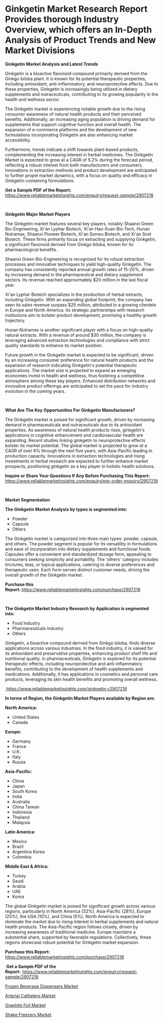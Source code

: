 <p><h1>Ginkgetin Market Research Report Provides thorough Industry Overview, which offers an In-Depth Analysis of Product Trends and New Market Divisions</h1></p><p><strong>Ginkgetin Market Analysis and Latest Trends</strong></p>
<p><p>Ginkgetin is a bioactive flavonoid compound primarily derived from the Ginkgo biloba plant. It is known for its potential therapeutic properties, including antioxidant, anti-inflammatory, and neuroprotective effects. Due to these properties, Ginkgetin is increasingly being utilized in dietary supplements and nutraceuticals, contributing to its growing popularity in the health and wellness sector.</p><p>The Ginkgetin market is experiencing notable growth due to the rising consumer awareness of natural health products and their perceived benefits. Additionally, an increasing aging population is driving demand for supplements that support cognitive function and overall health. The expansion of e-commerce platforms and the development of new formulations incorporating Ginkgetin are also enhancing market accessibility.</p><p>Furthermore, trends indicate a shift towards plant-based products, complementing the increasing interest in herbal medicines. The Ginkgetin Market is expected to grow at a CAGR of 5.2% during the forecast period, reflecting a robust interest from both manufacturers and consumers. Innovations in extraction methods and product development are anticipated to further propel market dynamics, with a focus on quality and efficacy in Ginkgetin-containing formulations.</p></p>
<p><strong>Get a Sample PDF of the Report:&nbsp;</strong> <a href="https://www.reliablemarketinsights.com/enquiry/request-sample/2907218?utm_campaign=1937&utm_medium=2&utm_source=Github&utm_content=ia&utm_term=12032025&utm_id=ginkgetin">https://www.reliablemarketinsights.com/enquiry/request-sample/2907218</a></p>
<p>&nbsp;</p>
<p><strong>Ginkgetin Major Market Players</strong></p>
<p><p>The Ginkgetin market features several key players, notably Shaanxi Green Bio-Engineering, Xi'an Lyphar Biotech, Xi'an Hao-Xuan Bio-Tech, Hunan Nutramax, Shaanxi Pioneer Biotech, Xi'an Sonwu Biotech, and Xi'an Sost Biotech. These firms primarily focus on extracting and supplying Ginkgetin, a significant flavonoid derived from Ginkgo biloba, known for its pharmacological benefits.</p><p>Shaanxi Green Bio-Engineering is recognized for its robust extraction processes and innovative techniques to yield high-quality Ginkgetin. The company has consistently reported annual growth rates of 15-20%, driven by increasing demand in the pharmaceutical and dietary supplement sectors. Its revenue reached approximately $20 million in the last fiscal year.</p><p>Xi'an Lyphar Biotech specializes in the production of herbal extracts, including Ginkgetin. With an expanding global footprint, the company has seen its sales revenue surpass $25 million, attributed to a growing clientele in Europe and North America. Its strategic partnerships with research institutions aim to bolster product development, promising a healthy growth trajectory.</p><p>Hunan Nutramax is another significant player with a focus on high-quality natural extracts. With a revenue of around $30 million, the company is leveraging advanced extraction technologies and compliance with strict quality standards to enhance its market position.</p><p>Future growth in the Ginkgetin market is expected to be significant, driven by an increasing consumer preference for natural health products and the expansion of research indicating Ginkgetin's potential therapeutic applications. The market size is projected to expand as emerging economies invest in health and wellness, thus fostering a competitive atmosphere among these key players. Enhanced distribution networks and innovative product offerings are anticipated to set the pace for industry evolution in the coming years.</p></p>
<p>&nbsp;</p>
<p><strong>What Are The Key Opportunities For Ginkgetin Manufacturers?</strong></p>
<p><p>The Ginkgetin market is poised for significant growth, driven by increasing demand in pharmaceuticals and nutraceuticals due to its antioxidant properties. As awareness of natural health products rises, ginkgetin's applications in cognitive enhancement and cardiovascular health are expanding. Recent studies linking ginkgetin to neuroprotective effects bolster its market potential. The global market is projected to grow at a CAGR of over 6% through the next five years, with Asia-Pacific leading in production capacity. Innovations in extraction technologies and rising investments in herbal research are expected to further enhance market prospects, positioning ginkgetin as a key player in holistic health solutions.</p></p>
<p><strong>Inquire or Share Your Questions If Any Before Purchasing This Report:</strong> <a href="https://www.reliablemarketinsights.com/enquiry/pre-order-enquiry/2907218?utm_campaign=1937&utm_medium=2&utm_source=Github&utm_content=ia&utm_term=12032025&utm_id=ginkgetin">https://www.reliablemarketinsights.com/enquiry/pre-order-enquiry/2907218</a></p>
<p>&nbsp;</p>
<p><strong>Market Segmentation</strong></p>
<p><strong>The Ginkgetin Market Analysis by types is segmented into:</strong></p>
<p><ul><li>Powder</li><li>Capsule</li><li>Others</li></ul></p>
<p><p>The Ginkgetin market is categorized into three main types: powder, capsule, and others. The powder segment is popular for its versatility in formulations and ease of incorporation into dietary supplements and functional foods. Capsules offer a convenient and standardized dosage form, appealing to consumers seeking simplicity and portability. The 'others' category includes tinctures, teas, or topical applications, catering to diverse preferences and therapeutic uses. Each form serves distinct customer needs, driving the overall growth of the Ginkgetin market.</p></p>
<p><strong>Purchase this Report:&nbsp;</strong><a href="https://www.reliablemarketinsights.com/purchase/2907218?utm_campaign=1937&utm_medium=2&utm_source=Github&utm_content=ia&utm_term=12032025&utm_id=ginkgetin">https://www.reliablemarketinsights.com/purchase/2907218</a></p>
<p>&nbsp;</p>
<p><strong>The Ginkgetin Market Industry Research by Application is segmented into:</strong></p>
<p><ul><li>Food Industry</li><li>Pharmaceuticals Industry</li><li>Others</li></ul></p>
<p><p>Ginkgetin, a bioactive compound derived from Ginkgo biloba, finds diverse applications across various industries. In the food industry, it is valued for its antioxidant and preservative properties, enhancing product shelf life and nutritional quality. In pharmaceuticals, Ginkgetin is explored for its potential therapeutic effects, including neuroprotective and anti-inflammatory benefits, contributing to the development of health supplements and medications. Additionally, it has applications in cosmetics and personal care products, leveraging its skin health benefits and promoting overall wellness.</p></p>
<p><a href="https://www.reliablemarketinsights.com/ginkgetin-r2907218?utm_campaign=1937&utm_medium=2&utm_source=Github&utm_content=ia&utm_term=12032025&utm_id=ginkgetin">&nbsp;https://www.reliablemarketinsights.com/ginkgetin-r2907218</a></p>
<p><strong>In terms of Region, the Ginkgetin Market Players available by Region are:</strong></p>
<p>
    <p> <strong> North America: </strong>
        <ul>
            <li>United States</li>
            <li>Canada</li>
        </ul>
        </p> 
    <p> <strong> Europe: </strong>
        <ul>
            <li>Germany</li>
            <li>France</li>
            <li>U.K.</li>
            <li>Italy</li>
            <li>Russia</li>
        </ul>
        </p> 
    <p> <strong> Asia-Pacific: </strong>
        <ul>
            <li>China</li>
            <li>Japan</li>
            <li>South Korea</li>
            <li>India</li>
            <li>Australia</li>
            <li>China Taiwan</li>
            <li>Indonesia</li>
            <li>Thailand</li>
            <li>Malaysia</li>
        </ul>
        </p> 
    <p> <strong> Latin America: </strong>
        <ul>
            <li>Mexico</li>
            <li>Brazil</li>
            <li>Argentina Korea</li>
            <li>Colombia</li>
        </ul>
        </p> 
    <p> <strong> Middle East & Africa: </strong>
        <ul>
            <li>Turkey</li>
            <li>Saudi</li>
            <li>Arabia</li>
            <li>UAE</li>
            <li>Korea</li>
        </ul>
    </p>
    </p>
<p><p>The global Ginkgetin market is poised for significant growth across various regions, particularly in North America (32%), Asia-Pacific (28%), Europe (25%), the USA (10%), and China (5%). North America is expected to dominate the market due to rising interest in herbal supplements and natural health products. The Asia-Pacific region follows closely, driven by increasing awareness of traditional medicine. Europe maintains a substantial share, supported by favorable regulations. Collectively, these regions showcase robust potential for Ginkgetin market expansion.</p></p>
<p><strong>Purchase this Report: </strong><a href="https://www.reliablemarketinsights.com/purchase/2907218?utm_campaign=1937&utm_medium=2&utm_source=Github&utm_content=ia&utm_term=12032025&utm_id=ginkgetin">https://www.reliablemarketinsights.com/purchase/2907218</a></p>
<p>&nbsp;<strong>Get a Sample PDF of the Report:&nbsp;&nbsp;</strong><a href="https://www.reliablemarketinsights.com/enquiry/request-sample/2907218?utm_campaign=1937&utm_medium=2&utm_source=Github&utm_content=ia&utm_term=12032025&utm_id=ginkgetin">https://www.reliablemarketinsights.com/enquiry/request-sample/2907218</a></p>
<p><strong></strong></p>
<p><p><a href="https://github.com/FlorianWolf90/Market-Research-Report-List-1/blob/main/frozen-beverage-dispensers-market.md?utm_campaign=1937&utm_medium=2&utm_source=Github&utm_content=ia&utm_term=12032025&utm_id=ginkgetin">Frozen Beverage Dispensers Market</a></p><p><a href="https://github.com/eskelimaksic/Market-Research-Report-List-1/blob/main/arterial-catheters-market.md?utm_campaign=1937&utm_medium=2&utm_source=Github&utm_content=ia&utm_term=12032025&utm_id=ginkgetin">Arterial Catheters Market</a></p><p><a href="https://github.com/lylyparadise/Market-Research-Report-List-6/blob/main/graphite-foil-market.md?utm_campaign=1937&utm_medium=2&utm_source=Github&utm_content=ia&utm_term=12032025&utm_id=ginkgetin">Graphite Foil Market</a></p><p><a href="https://github.com/NargisHussain75/Market-Research-Report-List-1/blob/main/shake-freezers-market.md?utm_campaign=1937&utm_medium=2&utm_source=Github&utm_content=ia&utm_term=12032025&utm_id=ginkgetin">Shake Freezers Market</a></p></p>